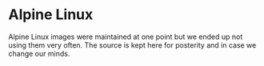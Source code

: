 # Alpine Linux

Alpine Linux images were maintained at one point but we ended up not using them very often. The source is kept here for posterity and in case we change our minds.
